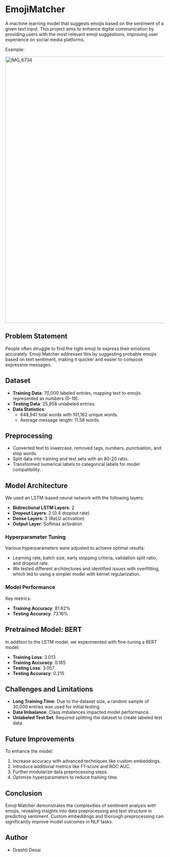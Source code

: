 
# EmojiMatcher

A machine learning model that suggests emojis based on the sentiment of a given text input. This project aims to enhance digital communication by providing users with the most relevant emoji suggestions, improving user experience on social media platforms.

Example:

<img width="839" alt="IMG_6734" src="https://github.com/user-attachments/assets/9471f262-e334-426f-8c07-d7b695a1748c">


## Problem Statement

People often struggle to find the right emoji to express their emotions accurately. Emoji Matcher addresses this by suggesting probable emojis based on text sentiment, making it quicker and easier to compose expressive messages.

## Dataset

- **Training Data**: 70,000 labeled entries, mapping text to emojis represented as numbers (0-19).
- **Testing Data**: 25,958 unlabeled entries.
- **Data Statistics**:
  - 648,941 total words with 101,162 unique words.
  - Average message length: 11.58 words.

## Preprocessing

- Converted text to lowercase, removed tags, numbers, punctuation, and stop words.
- Split data into training and test sets with an 80-20 ratio.
- Transformed numerical labels to categorical labels for model compatibility.

## Model Architecture

We used an LSTM-based neural network with the following layers:
- **Bidirectional LSTM Layers**: 2
- **Dropout Layers**: 2 (0.4 dropout rate)
- **Dense Layers**: 3 (ReLU activation)
- **Output Layer**: Softmax activation

### Hyperparameter Tuning

Various hyperparameters were adjusted to achieve optimal results:
- Learning rate, batch size, early stopping criteria, validation split ratio, and dropout rate.
- We tested different architectures and identified issues with overfitting, which led to using a simpler model with kernel regularization.

### Model Performance

Key metrics:
- **Training Accuracy**: 81.62%
- **Testing Accuracy**: 73.16%

## Pretrained Model: BERT

In addition to the LSTM model, we experimented with fine-tuning a BERT model:
- **Training Loss**: 3.013
- **Training Accuracy**: 0.165
- **Testing Loss**: 3.057
- **Testing Accuracy**: 0.215

## Challenges and Limitations

- **Long Training Time**: Due to the dataset size, a random sample of 30,000 entries was used for initial testing.
- **Data Imbalance**: Class imbalances impacted model performance.
- **Unlabeled Test Set**: Required splitting the dataset to create labeled test data.

## Future Improvements

To enhance the model:
1. Increase accuracy with advanced techniques like custom embeddings.
2. Introduce additional metrics like F1-score and ROC AUC.
3. Further modularize data preprocessing steps.
4. Optimize hyperparameters to reduce training time.

## Conclusion

Emoji Matcher demonstrates the complexities of sentiment analysis with emojis, revealing insights into data preprocessing and text structure in predicting sentiment. Custom embeddings and thorough preprocessing can significantly improve model outcomes in NLP tasks.

## Author

- Drashti Desai
